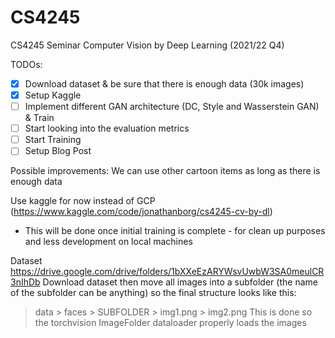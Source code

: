 # CS4245
CS4245 Seminar Computer Vision by Deep Learning (2021/22 Q4)

TODOs:
- [x] Download dataset & be sure that there is enough data (30k images)
- [x] Setup Kaggle
- [ ] Implement different GAN architecture (DC, Style and Wasserstein GAN) & Train
- [ ] Start looking into the evaluation metrics
- [ ] Start Training
- [ ] Setup Blog Post

Possible improvements:
We can use other cartoon items as long as there is enough data


Use kaggle for now instead of GCP (https://www.kaggle.com/code/jonathanborg/cs4245-cv-by-dl)
- This will be done once initial training is complete - for clean up purposes and less development on local machines

Dataset
https://drive.google.com/drive/folders/1bXXeEzARYWsvUwbW3SA0meulCR3nIhDb
Download dataset then move all images into a subfolder (the name of the subfolder can be anything) so the final structure looks like this:
> data
    > faces
        > SUBFOLDER
            > img1.png
            > img2.png 
This is done so the torchvision ImageFolder dataloader properly loads the images
